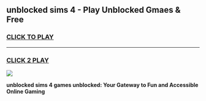 
## unblocked sims 4 - Play Unblocked Gmaes & Free
<h3>
<a href="https://news.freeplayer.one?title=unblocked_sims_4&ref=23F">CLICK TO PLAY</a></h3>
<hr>

<h3>
<a href="https://news.freeplayer.one?title=unblocked_sims_4&ref=23F">CLICK 2 PLAY</a>
  
</h3>

<a href="https://news.freeplayer.one?title=unblocked_sims_4&ref=23F/"><img src="https://clearcache.store/games.png"></a>


**unblocked sims 4 games unblocked: Your Gateway to Fun and Accessible Online Gaming**
